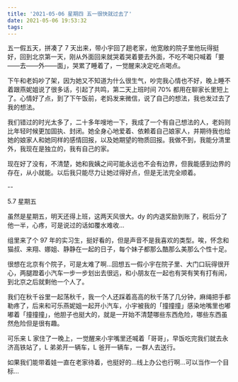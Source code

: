 ```yaml
---
title: '2021-05-06 星期四 五一很快就过去了'
date: 2021-05-06 19:53:32
tags:
---
```


五一假五天，拼凑了 7 天出来，带小宇回了趟老家，他宽敞的院子里他玩得挺好，回到北京第一天，刚从外面回来就哭着哭着要去外面，不吃不喝只喊着「要——去——外——面」，哭累了睡着了，一觉醒来决定吃点喝点。

下午和老妈吵了架，因为她又不知道为什么很生气，吵完我心情也不好，晚上睡不着跟燕妮姐说了很多话，引起了共鸣，第二天上班时间 70% 都用在聊家长里短上了。心情好了点，到了下午饭前，老妈发来微信，说了自己的想法，我也发过去了我的想法。

我们错过的时光太多了，二十多年嗖地一下，我成了一个有自己想法的人，老妈则比年轻时候更加固执、封闭。她全身心地爱着、依赖着自己娘家人，并期待我也给她的娘家人和她同样的感情回报，以及她期望的物质回报。我做不到，我能分清里外，我现在是独立的，我有自己的家。

现在好了没有，不清楚，她和我姨之间可能永远也不会有边界，但我能感到边界的存在，从小就能。以后我只能尽力让她过得好点，但是无法完全顺着。

--

5.7 星期五

虽然是星期五，明天还得上班，这两天风很大。dy 的内退奖励到账了，税后分了他一半，心疼，可是说过的话如覆水难收...

组里来了个 97 年的实习生，挺好看的，但是声音不是我喜欢的类型。唉，怀念和猫叔、来翔、娜姐、静静在一起的日子，每个妹子都那么酷那么美那么个性十足。

很想在北京有个院子，可是太难了啊...回想五一假小宇在院子里、大门口玩得很开心，两腿蹬着小汽车一步一步划出去很远，和小朋友在一起也有哭有笑有打有闹，到北京之后就剩他一个人了。

我们在秋千谷里一起荡秋千，我一个人还踩着高高的秋千荡了几分钟，麻绳把手都勒疼了，后来和可乐燕妮姐一起开小汽车，小宇被我的「撞撞撞」感染地嘴里也嘟嘟着「撞撞撞」，他胆子也挺大的，就是一开始不清楚哪些东西危险，哪些东西虽然危险但是很有趣。

可乐来 L 家住了一晚上，一觉醒来小宇嘴里还喊着「哥哥」，早饭吃完我们就去永济高铁站了，L 弟弟开一辆车，L 爸开一辆车，一群人去送行。

如果我们能带着娃一直在老家待着，也挺好的...线上办公也行啊...可以当作一个目标...


